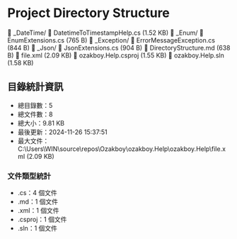 # Project Directory Structure

  📁 _DateTime/
    📝 DatetimeToTimestampHelp.cs (1.52 KB)
  📁 _Enum/
    📝 EnumExtensions.cs (765 B)
  📁 _Exception/
    📝 ErrorMessageException.cs (844 B)
  📁 _Json/
    📝 JsonExtensions.cs (904 B)
  📄 DirectoryStructure.md (638 B)
  📰 file.xml (2.09 KB)
  📄 ozakboy.Help.csproj (1.55 KB)
  📄 ozakboy.Help.sln (1.58 KB)

## 目錄統計資訊
- 總目錄數：5
- 總文件數：8
- 總大小：9.81 KB
- 最後更新：2024-11-26 15:37:51
- 最大文件：C:\Users\WIN\source\repos\Ozakboy\ozakboy.Help\ozakboy.Help\file.xml (2.09 KB)

### 文件類型統計
- .cs：4 個文件
- .md：1 個文件
- .xml：1 個文件
- .csproj：1 個文件
- .sln：1 個文件
